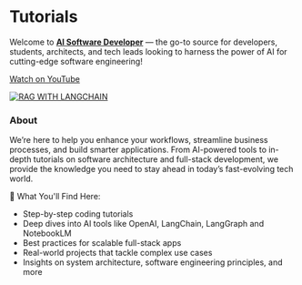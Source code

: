 # Tutorials

Welcome to **[AI Software Developer](https://www.youtube.com/@AISoftwareDeveloper)** — the go-to source for developers, students, architects, and tech leads looking to harness the power of AI for cutting-edge software engineering!

[Watch on YouTube](https://www.youtube.com/@AISoftwareDeveloper)

[![RAG WITH LANGCHAIN](https://img.youtube.com/vi/nEa_-sY9RtM/0.jpg)](https://www.youtube.com/watch?v=nEa_-sY9RtM)

### About
We’re here to help you enhance your workflows, streamline business processes, and build smarter applications. From AI-powered tools to in-depth tutorials on software architecture and full-stack development, we provide the knowledge you need to stay ahead in today’s fast-evolving tech world.

🔧 What You'll Find Here:

- Step-by-step coding tutorials
- Deep dives into AI tools like OpenAI, LangChain, LangGraph and NotebookLM
- Best practices for scalable full-stack apps
- Real-world projects that tackle complex use cases
- Insights on system architecture, software engineering principles, and more


